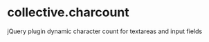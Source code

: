 collective.charcount
====================

jQuery plugin dynamic character count for textareas and input fields